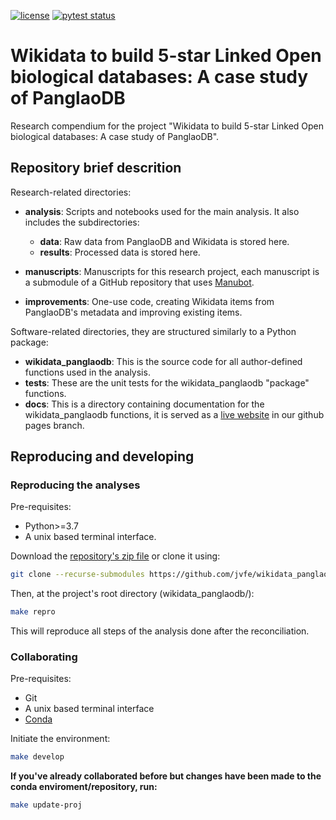 <!-- badges start -->
[![license](https://img.shields.io/badge/license-BSD%202--Clause-green)](https://github.com/jvfe/wikidata_panglaodb/blob/master/LICENSE)
[![pytest status](https://github.com/jvfe/wikidata_panglaodb/workflows/wikidata_panglaodb/badge.svg)](https://github.com/jvfe/wikidata_panglaodb/actions)
<!-- badges end -->

# Wikidata to build 5-star Linked Open biological databases: A case study of PanglaoDB

Research compendium for the project "Wikidata to build 5-star Linked Open biological databases: A case study of PanglaoDB".

## Repository brief descrition

Research-related directories:

* **analysis**: Scripts and notebooks used for the main analysis. It also includes the subdirectories:

    * **data**: Raw data from PanglaoDB and Wikidata is stored here.
    * **results**: Processed data is stored here.

* **manuscripts**: Manuscripts for this research project, each manuscript is a submodule of a GitHub repository that uses 
    [Manubot](https://github.com/manubot/manubot).

* **improvements**: One-use code, creating Wikidata items from PanglaoDB's metadata and improving existing items.

Software-related directories, they are structured similarly to a Python package:

* **wikidata_panglaodb**: This is the source code for all author-defined functions used in the analysis.
* **tests**: These are the unit tests for the wikidata_panglaodb "package" functions.
* **docs**: This is a directory containing documentation for the wikidata_panglaodb functions, it is served as
    a [live website](http://jvfe.github.io/wikidata_panglaodb) in our github pages branch.

## Reproducing and developing

### Reproducing the analyses

Pre-requisites:

* Python>=3.7
* A unix based terminal interface.

Download the [repository's zip file](https://github.com/jvfe/wikidata_panglaodb/archive/master.zip) or clone it using:

```bash
git clone --recurse-submodules https://github.com/jvfe/wikidata_panglaodb
```

Then, at the project's root directory (wikidata_panglaodb/):

```bash
make repro
```

This will reproduce all steps of the analysis done after the reconciliation.

### Collaborating

Pre-requisites:

* Git
* A unix based terminal interface
* [Conda](https://docs.conda.io/projects/conda/en/latest/user-guide/install/index.html)

Initiate the environment:

```bash
make develop
```

**If you've already collaborated before but changes have been made to the conda enviroment/repository, run:**

```bash
make update-proj
```

